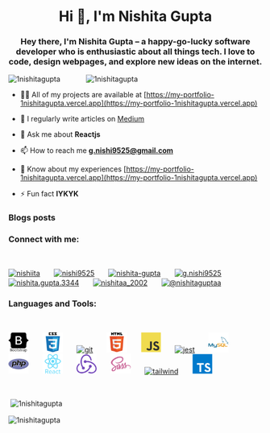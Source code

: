 
<h1 align="center">Hi 👋, I'm Nishita Gupta</h1>
<h3 align="center">Hey there, I'm Nishita Gupta – a happy-go-lucky software developer who is enthusiastic about all things tech. I love to code, design webpages, and explore new ideas on the internet.</h3>

<img align="right" width="350" src="https://user-images.githubusercontent.com/59734313/157189039-c09b3e38-9f42-42c0-ab54-14f1574190a7.gif" alt="1nishitagupta" />
<p align="left"> <img src="https://komarev.com/ghpvc/?username=1nishitagupta&label=Profile%20views&color=0e75b6&style=flat" alt="1nishitagupta" /> </p>



- 👨‍💻 All of my projects are available at [https://my-portfolio-1nishitagupta.vercel.app](https://my-portfolio-1nishitagupta.vercel.app)

- 📝 I regularly write articles on [Medium](Medium)

- 💬 Ask me about **Reactjs**

- 📫 How to reach me **g.nishi9525@gmail.com**

- 📄 Know about my experiences [https://my-portfolio-1nishitagupta.vercel.app](https://my-portfolio-1nishitagupta.vercel.app)

- ⚡ Fun fact **IYKYK**

### Blogs posts
<!-- BLOG-POST-LIST:START -->
<!-- BLOG-POST-LIST:END -->

<h3 align="left">Connect with me:</h3>
<br>
<p align="left">
<a href="https://codepen.io/nishiita" target="blank"><img align="center" src="https://raw.githubusercontent.com/rahuldkjain/github-profile-readme-generator/master/src/images/icons/Social/codepen.svg" alt="nishiita" height="30" width="40" /></a>&nbsp;&nbsp;&nbsp;&nbsp;&nbsp;&nbsp;
<a href="https://twitter.com/nishi9525" target="blank"><img align="center" src="https://raw.githubusercontent.com/rahuldkjain/github-profile-readme-generator/master/src/images/icons/Social/twitter.svg" alt="nishi9525" height="30" width="40" /></a>&nbsp;&nbsp;&nbsp;&nbsp;&nbsp;&nbsp;
<a href="https://linkedin.com/in/nishita-gupta" target="blank"><img align="center" src="https://raw.githubusercontent.com/rahuldkjain/github-profile-readme-generator/master/src/images/icons/Social/linked-in-alt.svg" alt="nishita-gupta" height="30" width="40" /></a>&nbsp;&nbsp;&nbsp;&nbsp;&nbsp;&nbsp;
<a href="https://codesandbox.com/g.nishi9525" target="blank"><img align="center" src="https://raw.githubusercontent.com/rahuldkjain/github-profile-readme-generator/master/src/images/icons/Social/codesandbox.svg" alt="g.nishi9525" height="30" width="40" /></a>&nbsp;&nbsp;&nbsp;&nbsp;&nbsp;&nbsp;
<a href="https://fb.com/nishita.gupta.3344" target="blank"><img align="center" src="https://raw.githubusercontent.com/rahuldkjain/github-profile-readme-generator/master/src/images/icons/Social/facebook.svg" alt="nishita.gupta.3344" height="30" width="40" /></a>&nbsp;&nbsp;&nbsp;&nbsp;&nbsp;&nbsp;
<a href="https://instagram.com/nishitaa_2002" target="blank"><img align="center" src="https://raw.githubusercontent.com/rahuldkjain/github-profile-readme-generator/master/src/images/icons/Social/instagram.svg" alt="nishitaa_2002" height="30" width="40" /></a>&nbsp;&nbsp;&nbsp;&nbsp;&nbsp;&nbsp;
<a href="https://medium.com/@nishitaguptaa" target="blank"><img align="center" src="https://raw.githubusercontent.com/rahuldkjain/github-profile-readme-generator/master/src/images/icons/Social/medium.svg" alt="@nishitaguptaa" height="30" width="40" /></a>
</p>

<h3 align="left">Languages and Tools:</h3>
<br>
<p align="left">
<a href="https://getbootstrap.com" target="_blank" rel="noreferrer"><img src="https://raw.githubusercontent.com/devicons/devicon/master/icons/bootstrap/bootstrap-plain-wordmark.svg" alt="bootstrap" width="40" height="40"/></a>&nbsp;&nbsp;&nbsp;&nbsp;&nbsp;&nbsp;
<a href="https://www.w3schools.com/css/" target="_blank" rel="noreferrer"><img src="https://raw.githubusercontent.com/devicons/devicon/master/icons/css3/css3-original-wordmark.svg" alt="css3" width="40" height="40"/></a>&nbsp;&nbsp;&nbsp;&nbsp;&nbsp;&nbsp;
<a href="https://git-scm.com/" target="_blank" rel="noreferrer"><img src="https://www.vectorlogo.zone/logos/git-scm/git-scm-icon.svg" alt="git" width="40" height="40"/></a>&nbsp;&nbsp;&nbsp;&nbsp;&nbsp;&nbsp;
<a href="https://www.w3.org/html/" target="_blank" rel="noreferrer"><img src="https://raw.githubusercontent.com/devicons/devicon/master/icons/html5/html5-original-wordmark.svg" alt="html5" width="40" height="40"/></a>&nbsp;&nbsp;&nbsp;&nbsp;&nbsp;&nbsp;
<a href="https://developer.mozilla.org/en-US/docs/Web/JavaScript" target="_blank" rel="noreferrer"><img src="https://raw.githubusercontent.com/devicons/devicon/master/icons/javascript/javascript-original.svg" alt="javascript" width="40" height="40"/></a>&nbsp;&nbsp;&nbsp;&nbsp;&nbsp;&nbsp;
<a href="https://jestjs.io" target="_blank" rel="noreferrer"><img src="https://www.vectorlogo.zone/logos/jestjsio/jestjsio-icon.svg" alt="jest" width="40" height="40"/></a>&nbsp;&nbsp;&nbsp;&nbsp;&nbsp;&nbsp;
<a href="https://www.mysql.com/" target="_blank" rel="noreferrer"><img src="https://raw.githubusercontent.com/devicons/devicon/master/icons/mysql/mysql-original-wordmark.svg" alt="mysql" width="40" height="40"/></a>&nbsp;&nbsp;&nbsp;&nbsp;&nbsp;&nbsp;
<a href="https://www.php.net" target="_blank" rel="noreferrer"><img src="https://raw.githubusercontent.com/devicons/devicon/master/icons/php/php-original.svg" alt="php" width="40" height="40"/></a>&nbsp;&nbsp;&nbsp;&nbsp;&nbsp;&nbsp;
<a href="https://reactjs.org/" target="_blank" rel="noreferrer"><img src="https://raw.githubusercontent.com/devicons/devicon/master/icons/react/react-original-wordmark.svg" alt="react" width="40" height="40"/></a>&nbsp;&nbsp;&nbsp;&nbsp;&nbsp;&nbsp;
<a href="https://redux.js.org" target="_blank" rel="noreferrer"><img src="https://raw.githubusercontent.com/devicons/devicon/master/icons/redux/redux-original.svg" alt="redux" width="40" height="40"/></a>&nbsp;&nbsp;&nbsp;&nbsp;&nbsp;&nbsp;
<a href="https://sass-lang.com" target="_blank" rel="noreferrer"><img src="https://raw.githubusercontent.com/devicons/devicon/master/icons/sass/sass-original.svg" alt="sass" width="40" height="40"/></a>&nbsp;&nbsp;&nbsp;&nbsp;&nbsp;&nbsp;
<a href="https://tailwindcss.com/" target="_blank" rel="noreferrer"><img src="https://www.vectorlogo.zone/logos/tailwindcss/tailwindcss-icon.svg" alt="tailwind" width="40" height="40"/></a>&nbsp;&nbsp;&nbsp;&nbsp;&nbsp;&nbsp;
<a href="https://www.typescriptlang.org/" target="_blank" rel="noreferrer"><img src="https://raw.githubusercontent.com/devicons/devicon/master/icons/typescript/typescript-original.svg" alt="typescript" width="40" height="40"/></a>
</p>
<br>
<p>&nbsp;<img align="center" src="https://github-readme-stats.vercel.app/api?username=1nishitagupta&show_icons=true&locale=en" alt="1nishitagupta" /></p>

<p><img align="center" src="https://github-readme-streak-stats.herokuapp.com/?user=1nishitagupta&" alt="1nishitagupta" /></p>
